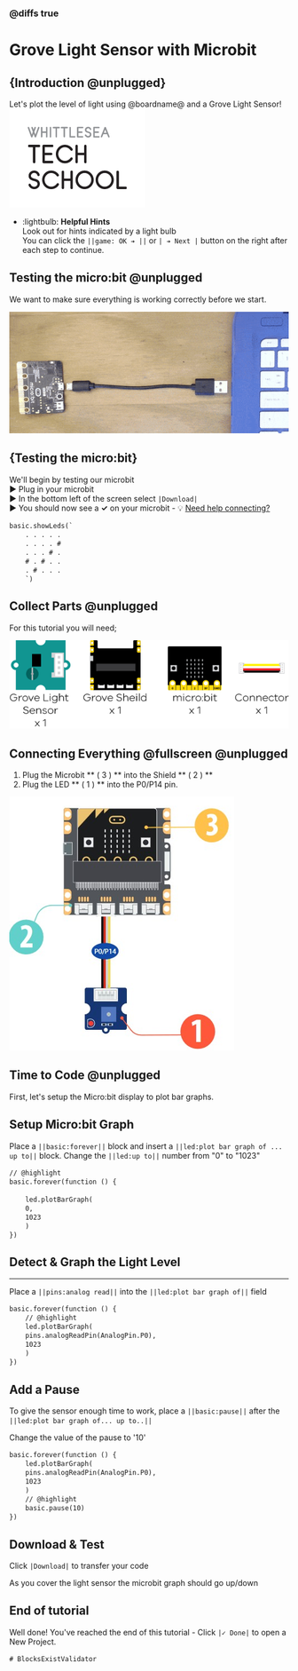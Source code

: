 <!--
Written by: casey 

Last updated: 16/08

Ready for Upload: Y

Tasks:
- add picture of microbit graph to 'time to code!'
- validation issue with pin block 'analog read pin (P0), "Detect & Graph the Light Level" step not validated
-->

### @diffs true

# Grove Light Sensor with Microbit

## {Introduction @unplugged}
Let's plot the level of light using @boardname@ and a Grove Light Sensor!
![WTS Logo](https://raw.githubusercontent.com/CarlTS/microbit-grove/master/assets/WTSLogo.png)

  - :lightbulb: **Helpful Hints**   
  Look out for hints indicated by a light bulb   
You can click the ``||game: OK ➔ ||`` or ``| ➔ Next |`` button on the right after each step to continue.

## Testing the micro:bit @unplugged
We want to make sure everything is working correctly before we start.

![Plugging in microbit](https://raw.githubusercontent.com/CarlTS/microbit-grove/master/assets/microbitplugin.gif)   

## {Testing the micro:bit}
We'll begin by testing our microbit   
► Plug in your microbit   
► In the bottom left of the screen select  ``|Download|``  
► You should now see a **✓** on your microbit  -  💡 [Need help connecting?](https://www.youtube.com/watch?v=qSjMDG84bMY)

```template
basic.showLeds(`
    . . . . .
    . . . . #
    . . . # .
    # . # . .
    . # . . .
    `)
```


## Collect Parts @unplugged

For this tutorial you will need;

![Parts Needed:1x Grove Light Sensor, 1x Grove Shield, 1x micro:bit](https://raw.githubusercontent.com/CarlTS/grove-sensor-tutorial/master/images/GroveSensors/GroveLightSensor-parts.png)


## Connecting Everything  @fullscreen @unplugged
1. Plug the Microbit ** ( 3 ) ** into the Shield ** ( 2 ) **
2. Plug the LED ** ( 1 ) ** into the P0/P14 pin.

![image](https://raw.githubusercontent.com/CarlTS/grove-sensor-tutorial/master/images/lightsensor.jpg)

## Time to Code @unplugged

First, let's setup the Micro:bit display to plot bar graphs.

## Setup Micro:bit Graph
Place a ``||basic:forever||`` block and insert a ``||led:plot bar graph of ... up to||`` block. 
Change the ``||led:up to||`` number from "0" to "1023" 

```blocks
// @highlight
basic.forever(function () {
   
    led.plotBarGraph(
    0,
    1023
    )
})
```


## Detect & Graph the Light Level
-------------------------------
Place a ``||pins:analog read||`` into the ``||led:plot bar graph of||`` field

```blocks
basic.forever(function () {
    // @highlight
    led.plotBarGraph(
    pins.analogReadPin(AnalogPin.P0),
    1023
    )
})
```

## Add a Pause

To give the sensor enough time to work, place a ``||basic:pause||`` after the ``||led:plot bar graph of... up to..||``

Change the value of the pause to '10'

```blocks
basic.forever(function () {
    led.plotBarGraph(
    pins.analogReadPin(AnalogPin.P0),
    1023
    )
    // @highlight
    basic.pause(10)
})
```


## Download & Test

Click ``|Download|`` to transfer your code

As you cover the light sensor the microbit graph should go up/down

## End of tutorial

Well done! You've reached the end of this tutorial - Click  ``|✓ Done|`` to open a New Project.

```validation.global
# BlocksExistValidator
```
